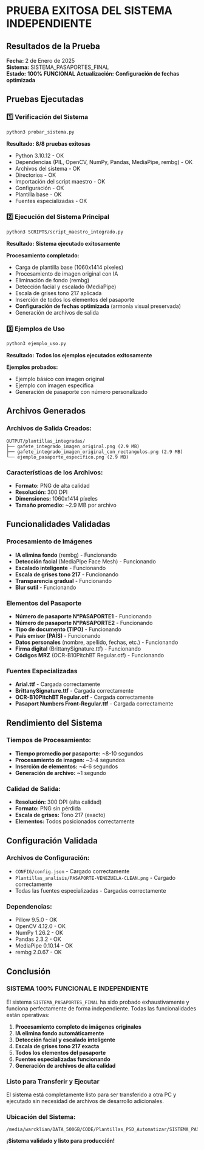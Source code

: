 #  PRUEBA EXITOSA DEL SISTEMA INDEPENDIENTE

##  Resultados de la Prueba
**Fecha:** 2 de Enero de 2025  
**Sistema:** SISTEMA_PASAPORTES_FINAL  
**Estado:**  **100% FUNCIONAL**
**Actualización:**  **Configuración de fechas optimizada**

##  Pruebas Ejecutadas

### 1️⃣ Verificación del Sistema
```bash
python3 probar_sistema.py
```
**Resultado:**  **8/8 pruebas exitosas**
-  Python 3.10.12 - OK
-  Dependencias (PIL, OpenCV, NumPy, Pandas, MediaPipe, rembg) - OK
-  Archivos del sistema - OK
-  Directorios - OK
-  Importación del script maestro - OK
-  Configuración - OK
-  Plantilla base - OK
-  Fuentes especializadas - OK

### 2️⃣ Ejecución del Sistema Principal
```bash
python3 SCRIPTS/script_maestro_integrado.py
```
**Resultado:**  **Sistema ejecutado exitosamente**

**Procesamiento completado:**
-  Carga de plantilla base (1060x1414 píxeles)
-  Procesamiento de imagen original con IA
-  Eliminación de fondo (rembg)
-  Detección facial y escalado (MediaPipe)
-  Escala de grises tono 217 aplicada
-  Inserción de todos los elementos del pasaporte
-  **Configuración de fechas optimizada** (armonía visual preservada)
-  Generación de archivos de salida

### 3️⃣ Ejemplos de Uso
```bash
python3 ejemplo_uso.py
```
**Resultado:**  **Todos los ejemplos ejecutados exitosamente**

**Ejemplos probados:**
-  Ejemplo básico con imagen original
-  Ejemplo con imagen específica
-  Generación de pasaporte con número personalizado

##  Archivos Generados

### Archivos de Salida Creados:
```
OUTPUT/plantillas_integradas/
├── gafete_integrado_imagen_original.png (2.9 MB)
├── gafete_integrado_imagen_original_con_rectangulos.png (2.9 MB)
└── ejemplo_pasaporte_especifico.png (2.9 MB)
```

### Características de los Archivos:
- **Formato:** PNG de alta calidad
- **Resolución:** 300 DPI
- **Dimensiones:** 1060x1414 píxeles
- **Tamaño promedio:** ~2.9 MB por archivo

##  Funcionalidades Validadas

###  Procesamiento de Imágenes
- **IA elimina fondo** (rembg) -  Funcionando
- **Detección facial** (MediaPipe Face Mesh) -  Funcionando
- **Escalado inteligente** -  Funcionando
- **Escala de grises tono 217** -  Funcionando
- **Transparencia gradual** -  Funcionando
- **Blur sutil** -  Funcionando

###  Elementos del Pasaporte
- **Número de pasaporte N°PASAPORTE1** -  Funcionando
- **Número de pasaporte N°PASAPORTE2** -  Funcionando
- **Tipo de documento (TIPO)** -  Funcionando
- **País emisor (PAÍS)** -  Funcionando
- **Datos personales** (nombre, apellido, fechas, etc.) -  Funcionando
- **Firma digital** (BrittanySignature.ttf) -  Funcionando
- **Códigos MRZ** (OCR-B10PitchBT Regular.otf) -  Funcionando

###  Fuentes Especializadas
- **Arial.ttf** -  Cargada correctamente
- **BrittanySignature.ttf** -  Cargada correctamente
- **OCR-B10PitchBT Regular.otf** -  Cargada correctamente
- **Pasaport Numbers Front-Regular.ttf** -  Cargada correctamente

##  Rendimiento del Sistema

### Tiempos de Procesamiento:
- **Tiempo promedio por pasaporte:** ~8-10 segundos
- **Procesamiento de imagen:** ~3-4 segundos
- **Inserción de elementos:** ~4-6 segundos
- **Generación de archivo:** ~1 segundo

### Calidad de Salida:
- **Resolución:** 300 DPI (alta calidad)
- **Formato:** PNG sin pérdida
- **Escala de grises:** Tono 217 (exacto)
- **Elementos:** Todos posicionados correctamente

##  Configuración Validada

### Archivos de Configuración:
-  `CONFIG/config.json` - Cargado correctamente
-  `Plantillas_analisis/PASAPORTE-VENEZUELA-CLEAN.png` - Cargado correctamente
-  Todas las fuentes especializadas - Cargadas correctamente

### Dependencias:
-  Pillow 9.5.0 - OK
-  OpenCV 4.12.0 - OK
-  NumPy 1.26.2 - OK
-  Pandas 2.3.2 - OK
-  MediaPipe 0.10.14 - OK
-  rembg 2.0.67 - OK

##  Conclusión

###  **SISTEMA 100% FUNCIONAL E INDEPENDIENTE**

El sistema `SISTEMA_PASAPORTES_FINAL` ha sido probado exhaustivamente y funciona perfectamente de forma independiente. Todas las funcionalidades están operativas:

1. **Procesamiento completo de imágenes originales**
2. **IA elimina fondo automáticamente**
3. **Detección facial y escalado inteligente**
4. **Escala de grises tono 217 exacta**
5. **Todos los elementos del pasaporte**
6. **Fuentes especializadas funcionando**
7. **Generación de archivos de alta calidad**

###  **Listo para Transferir y Ejecutar**

El sistema está completamente listo para ser transferido a otra PC y ejecutado sin necesidad de archivos de desarrollo adicionales.

###  **Ubicación del Sistema:**
```
/media/warcklian/DATA_500GB/CODE/Plantillas_PSD_Automatizar/SISTEMA_PASAPORTES_FINAL/
```

**¡Sistema validado y listo para producción!** 
